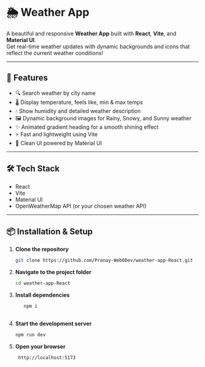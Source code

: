 # 🌦️ Weather App

A beautiful and responsive **Weather App** built with **React**, **Vite**, and **Material UI**.  
Get real-time weather updates with dynamic backgrounds and icons that reflect the current weather conditions!

---

## 🚀 Features

- 🔍 Search weather by city name  
- 🌡️ Display temperature, feels like, min & max temps  
- 💧 Show humidity and detailed weather description  
- 🖼️ Dynamic background images for Rainy, Snowy, and Sunny weather  
- ✨ Animated gradient heading for a smooth shining effect  
- ⚡ Fast and lightweight using Vite  
- 🎨 Clean UI powered by Material UI  

---

## 🛠️ Tech Stack

- React  
- Vite  
- Material UI  
- OpenWeatherMap API (or your chosen weather API)  

---

## 📦 Installation & Setup

1. **Clone the repository**
   ```bash
   git clone https://github.com/Pranay-Web0Dev/weather-app-React.git

2. **Navigate to the project folder**
     ```bash
   cd weather-app-React

3. **Install dependencies**
      ```bash
         npm i
                
4. **Start the development server**
      ```bash
      npm run dev
      
5. **Open your browser**
      ```bash
       http://localhost:5173 
